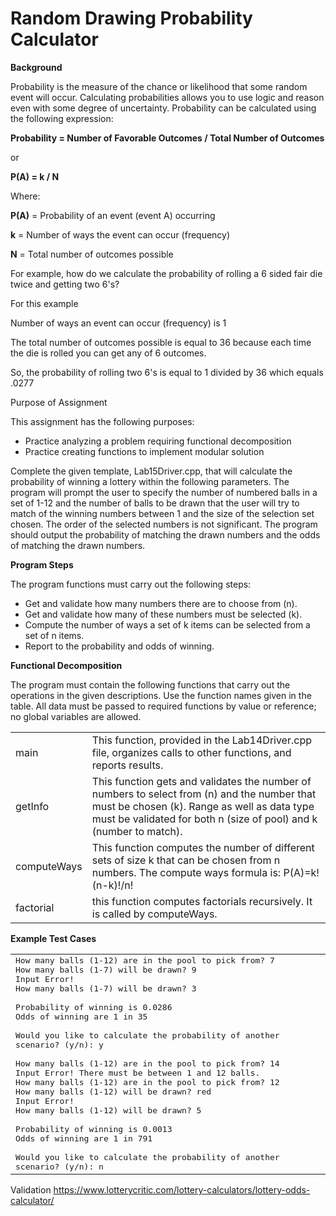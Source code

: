 # Random Drawing Probability Calculator

**Background**

Probability is the measure of the chance or likelihood that some random event will occur. Calculating probabilities allows you to use logic and reason even with some degree of uncertainty. Probability can be calculated using the following expression:

**Probability = Number of Favorable Outcomes / Total Number of Outcomes**

or

**P(A) = k / N**

Where:

**P(A)** = Probability of an event (event A) occurring

**k** = Number of ways the event can occur (frequency)

**N** = Total number of outcomes possible

For example, how do we calculate the probability of rolling a 6 sided fair die twice and getting two 6's?

For this example

Number of ways an event can occur (frequency) is 1

The total number of outcomes possible is equal to 36 because each time the die is rolled you can get any of 6 outcomes.

So, the probability of rolling two 6's is equal to 1 divided by 36 which equals .0277




Purpose of Assignment


This assignment has the following purposes:

* Practice analyzing a problem requiring functional decomposition
* Practice creating functions to implement modular solution


Complete the given template, Lab15Driver.cpp, that will calculate the probability of winning a lottery within the following parameters. The program will prompt the user to specify the number of numbered balls in a set of 1-12 and the number of balls to be drawn that the user will try to match of the winning numbers between 1 and the size of the selection set chosen. The order of the selected numbers is not significant. The program should output the probability of matching the drawn numbers and the odds of matching the drawn numbers.

**Program Steps**

The program functions must carry out the following steps:

* Get and validate how many numbers there are to choose from (n).
* Get and validate how many of these numbers must be selected (k).
* Compute the number of ways a set of k items can be selected from a set of n items.
* Report to the probability and odds of winning.

**Functional Decomposition**

The program must contain the following functions that carry out the operations in the given descriptions. Use the function names given in the table. All data must be passed to required functions by value or reference; no global variables are allowed.

<table>
<tr><td>main</td><td>This function, provided in the Lab14Driver.cpp file, organizes calls to other functions, and reports results.</td></tr>
<tr><td>getInfo</td><td>This function gets and validates the number of numbers to select from (n) and the number that must be chosen (k). Range as well as data type must be validated for both n (size of pool) and k (number to match).</td></tr>
<tr><td>computeWays</td><td>This function computes the number of different sets of size k that can be chosen from n numbers. The compute ways formula is: P(A)=k!(n-k)!/n!</td></tr>
<tr><td>factorial</td><td>this function computes factorials recursively. It is called by computeWays.</td></tr></table>

**Example Test Cases**
<table><tr><td>
<samp>
How many balls (1-12) are in the pool to pick from? 7  
<br/>How many balls (1-7) will be drawn? 9
<br/>Input Error!
<br/>How many balls (1-7) will be drawn? 3
<br/><br/>Probability of winning is 0.0286
<br/>Odds of winning are 1 in 35
<br/><br/>Would you like to calculate the probability of another scenario? (y/n): y
<br/><br/>How many balls (1-12) are in the pool to pick from? 14
<br/>Input Error! There must be between 1 and 12 balls.
<br/>How many balls (1-12) are in the pool to pick from? 12
<br/>How many balls (1-12) will be drawn? red
<br/>Input Error! 
<br/>How many balls (1-12) will be drawn? 5
<br/><br/>Probability of winning is 0.0013
<br/>Odds of winning are 1 in 791
<br/><br/>Would you like to calculate the probability of another scenario? (y/n): n
</samp>

</td></tr></table>

Validation
https://www.lotterycritic.com/lottery-calculators/lottery-odds-calculator/

